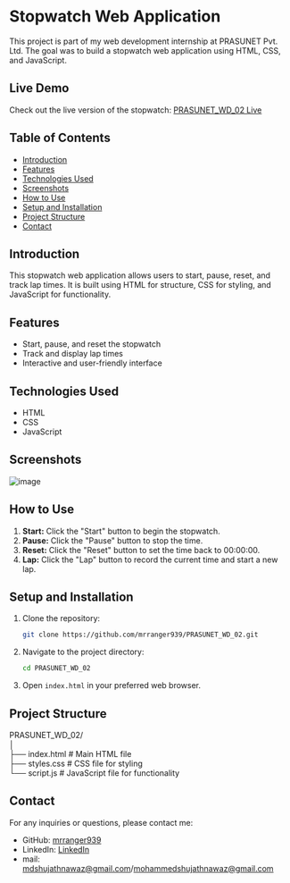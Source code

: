 # Stopwatch Web Application

This project is part of my web development internship at PRASUNET Pvt. Ltd. The goal was to build a stopwatch web application using HTML, CSS, and JavaScript.

## Live Demo

Check out the live version of the stopwatch: [PRASUNET_WD_02 Live](https://mrranger939.github.io/PRASUNET_WD_02/)

## Table of Contents

- [Introduction](#introduction)
- [Features](#features)
- [Technologies Used](#technologies-used)
- [Screenshots](#Screenshots)
- [How to Use](#how-to-use)
- [Setup and Installation](#setup-and-installation)
- [Project Structure](#project-structure)
- [Contact](#contact)

## Introduction

This stopwatch web application allows users to start, pause, reset, and track lap times. It is built using HTML for structure, CSS for styling, and JavaScript for functionality.

## Features

- Start, pause, and reset the stopwatch
- Track and display lap times
- Interactive and user-friendly interface

## Technologies Used

- HTML
- CSS
- JavaScript

## Screenshots
![image](https://github.com/user-attachments/assets/6aae0b54-fa90-4ba9-82db-b73375679d10)


## How to Use

1. **Start:** Click the "Start" button to begin the stopwatch.
2. **Pause:** Click the "Pause" button to stop the time.
3. **Reset:** Click the "Reset" button to set the time back to 00:00:00.
4. **Lap:** Click the "Lap" button to record the current time and start a new lap.

## Setup and Installation

1. Clone the repository:
    ```sh
    git clone https://github.com/mrranger939/PRASUNET_WD_02.git
    ```
2. Navigate to the project directory:
    ```sh
    cd PRASUNET_WD_02
    ```
3. Open `index.html` in your preferred web browser.

## Project Structure
PRASUNET_WD_02/  
│  
├── index.html # Main HTML file  
├── styles.css # CSS file for styling  
└── script.js # JavaScript file for functionality  



## Contact

For any inquiries or questions, please contact me:

- GitHub: [mrranger939](https://github.com/mrranger939)
- LinkedIn: [LinkedIn](https://www.linkedin.com/in/mohammed-shujath-nawaz/)
- mail: mdshujathnawaz@gmail.com/mohammedshujathnawaz@gmail.com



